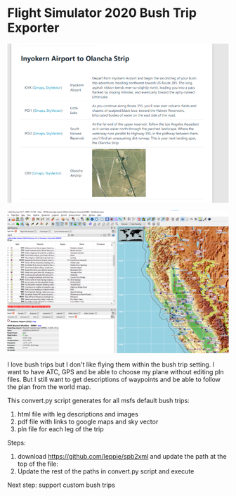 # Flight Simulator 2020 Bush Trip Exporter

![](./example.png)

![](./example2.png)

I love bush trips but I don't like flying them within the bush trip setting. I want to have ATC, GPS and be able to choose my plane without editing pln files. But I still want to get descriptions of waypoints and be able to follow the plan from the world map.

This convert.py script generates for all msfs default bush trips:
1) html file with leg descriptions and images
2) pdf file with links to google maps and sky vector
3) pln file for each leg of the trip

Steps:
1) download https://github.com/leppie/spb2xml and update the path at the top of the file:
2) Update the rest of the paths in convert.py script and execute

Next step: support custom bush trips